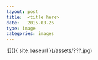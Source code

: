 ```yaml
---
layout: post
title:  <title here>
date:   2015-03-26
type: image
categories: images
---
```


![]({{ site.baseurl }}/assets/???.jpg)


